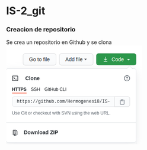 # IS-2_git

### Creacion de repositorio
Se crea un repositorio en Github y se clona
![Alt text](/image/clone.png)


